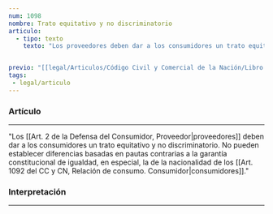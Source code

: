 ```yaml
---
num: 1098
nombre: Trato equitativo y no discriminatorio
articulo: 
  - tipo: texto
    texto: "Los proveedores deben dar a los consumidores un trato equitativo y no discriminatorio. No pueden establecer diferencias basadas en pautas contrarias a la garantía constitucional de igualdad, en especial, la de la nacionalidad de los consumidores."


previo: "[[legal/Articulos/Código Civil y Comercial de la Nación/Libro Tercero/Título 3/Capítulo 2/Sección 1/Sección 1, Prácticas abusivas.md|Sección 1, Prácticas abusivas]]"
tags: 
 - legal/articulo
---
```

### Artículo
---
"Los [[Art. 2 de la Defensa del Consumidor, Proveedor|proveedores]] deben dar a los consumidores un trato equitativo y no discriminatorio. No pueden establecer diferencias basadas en pautas contrarias a la garantía constitucional de igualdad, en especial, la de la nacionalidad de los [[Art. 1092 del CC y CN, Relación de consumo. Consumidor|consumidores]]."

### Interpretación
---
